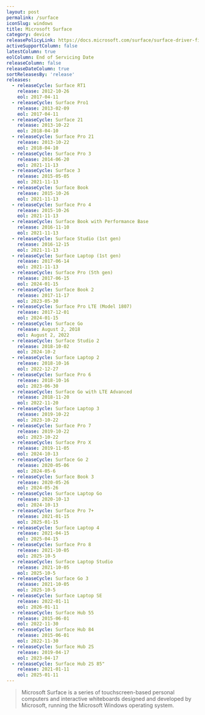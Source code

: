 ```yaml
---
layout: post
permalink: /surface
iconSlug: windows
title: Microsoft Surface
category: device
releasePolicyLink: https://docs.microsoft.com/surface/surface-driver-firmware-lifecycle-support
activeSupportColumn: false
latestColumn: true
eolColumn: End of Servicing Date
releaseColumn: false
releaseDateColumn: true
sortReleasesBy: 'release'
releases:
  - releaseCycle: Surface RT1
    release: 2012-10-26
    eol: 2017-04-11
  - releaseCycle: Surface Pro1
    release: 2013-02-09
    eol: 2017-04-11
  - releaseCycle: Surface 21
    release: 2013-10-22
    eol: 2018-04-10
  - releaseCycle: Surface Pro 21
    release: 2013-10-22
    eol: 2018-04-10
  - releaseCycle: Surface Pro 3
    release: 2014-06-20
    eol: 2021-11-13
  - releaseCycle: Surface 3
    release: 2015-05-05
    eol: 2021-11-13
  - releaseCycle: Surface Book
    release: 2015-10-26
    eol: 2021-11-13
  - releaseCycle: Surface Pro 4
    release: 2015-10-26
    eol: 2021-11-13
  - releaseCycle: Surface Book with Performance Base
    release: 2016-11-10
    eol: 2021-11-13
  - releaseCycle: Surface Studio (1st gen)
    release: 2016-12-15
    eol: 2021-11-13
  - releaseCycle: Surface Laptop (1st gen)
    release: 2017-06-14
    eol: 2021-11-13
  - releaseCycle: Surface Pro (5th gen)
    release: 2017-06-15
    eol: 2024-01-15
  - releaseCycle: Surface Book 2
    release: 2017-11-17
    eol: 2023-05-30
  - releaseCycle: Surface Pro LTE (Model 1807)
    release: 2017-12-01
    eol: 2024-01-15
  - releaseCycle: Surface Go
    release: August 2, 2018
    eol: August 2, 2022
  - releaseCycle: Surface Studio 2
    release: 2018-10-02
    eol: 2024-10-2
  - releaseCycle: Surface Laptop 2
    release: 2018-10-16
    eol: 2022-12-27
  - releaseCycle: Surface Pro 6
    release: 2018-10-16
    eol: 2023-06-30
  - releaseCycle: Surface Go with LTE Advanced
    release: 2018-11-20
    eol: 2022-11-20
  - releaseCycle: Surface Laptop 3
    release: 2019-10-22
    eol: 2023-10-22
  - releaseCycle: Surface Pro 7
    release: 2019-10-22
    eol: 2023-10-22
  - releaseCycle: Surface Pro X
    release: 2019-11-05
    eol: 2024-10-13
  - releaseCycle: Surface Go 2
    release: 2020-05-06
    eol: 2024-05-6
  - releaseCycle: Surface Book 3
    release: 2020-05-26
    eol: 2024-05-26
  - releaseCycle: Surface Laptop Go
    release: 2020-10-13
    eol: 2024-10-13
  - releaseCycle: Surface Pro 7+
    release: 2021-01-15
    eol: 2025-01-15
  - releaseCycle: Surface Laptop 4
    release: 2021-04-15
    eol: 2025-04-15
  - releaseCycle: Surface Pro 8
    release: 2021-10-05
    eol: 2025-10-5
  - releaseCycle: Surface Laptop Studio
    release: 2021-10-05
    eol: 2025-10-5
  - releaseCycle: Surface Go 3
    release: 2021-10-05
    eol: 2025-10-5
  - releaseCycle: Surface Laptop SE
    release: 2022-01-11
    eol: 2026-01-11
  - releaseCycle: Surface Hub 55
    release: 2015-06-01
    eol: 2022-11-30
  - releaseCycle: Surface Hub 84
    release: 2015-06-01
    eol: 2022-11-30
  - releaseCycle: Surface Hub 2S
    release: 2019-04-17
    eol: 2023-04-17
  - releaseCycle: Surface Hub 2S 85"
    release: 2021-01-11
    eol: 2025-01-11
---
```


> Microsoft Surface is a series of touchscreen-based personal computers and interactive whiteboards designed and developed by Microsoft, running the Microsoft Windows operating system.
